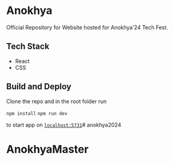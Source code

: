 # Anokhya

Official Repository for Website hosted for Anokhya'24 Tech Fest.

## Tech Stack
- React
- CSS
## Build and Deploy

Clone the repo and in the root folder run

`npm install`
`npm run dev`

to start app on [`localhost:5731`](localhost:5173)# anokhya2024
# AnokhyaMaster
